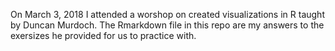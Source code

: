 On March 3, 2018 I attended a worshop on created visualizations in R taught by Duncan Murdoch. The Rmarkdown file in this repo are my answers to the exersizes he provided for us to practice with.
